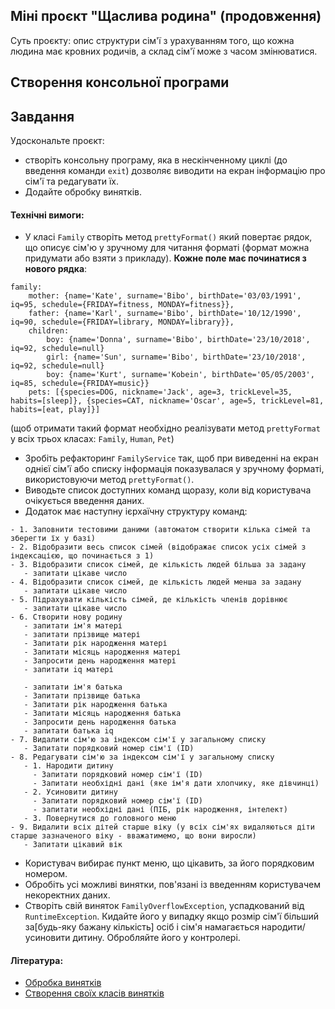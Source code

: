 ## Міні проєкт "Щаслива родина" (продовження)

Суть проєкту: опис структури сім'ї з урахуванням того, що кожна людина має кровних родичів, а склад сім'ї може з часом змінюватися.

## Створення консольної програми

## Завдання

Удоскональте проєкт:
- створіть консольну програму, яка в нескінченному циклі (до введення команди `exit`) дозволяє виводити на екран інформацію про сім'ї та редагувати їх.
- Додайте обробку винятків.

#### Технічні вимоги:
- У класі `Family` створіть метод `prettyFormat()` який повертає рядок, що описує сім'ю у зручному для читання форматі (формат можна придумати або взяти з прикладу). **Кожне поле має починатися з нового рядка**: 
```    
family: 
	mother: {name='Kate', surname='Bibo', birthDate='03/03/1991', iq=95, schedule={FRIDAY=fitness, MONDAY=fitness}},
	father: {name='Karl', surname='Bibo', birthDate='10/12/1990', iq=90, schedule={FRIDAY=library, MONDAY=library}},
	children: 
		boy: {name='Donna', surname='Bibo', birthDate='23/10/2018', iq=92, schedule=null}
		girl: {name='Sun', surname='Bibo', birthDate='23/10/2018', iq=92, schedule=null}
		boy: {name='Kurt', surname='Kobein', birthDate='05/05/2003', iq=85, schedule={FRIDAY=music}}
	pets: [{species=DOG, nickname='Jack', age=3, trickLevel=35, habits=[sleep]}, {species=CAT, nickname='Oscar', age=5, trickLevel=81, habits=[eat, play]}]
```
(щоб отримати такий формат необхідно реалізувати метод `prettyFormat` у всіх трьох класах: `Family`, `Human`, `Pet`)
- Зробіть рефакторинг `FamilyService` так, щоб при виведенні на екран однієї сім'ї або списку інформація показувалася у зручному форматі, використовуючи метод `prettyFormat()`.
- Виводьте список доступних команд щоразу, коли від користувача очікується введення даних.
- Додаток має наступну ієрхаїчну структуру команд:
```
- 1. Заповнити тестовими даними (автоматом створити кілька сімей та зберегти їх у базі)
- 2. Відобразити весь список сімей (відображає список усіх сімей з індексацією, що починається з 1)
- 3. Відобразити список сімей, де кількість людей більша за задану
   - запитати цікаве число
- 4. Відобразити список сімей, де кількість людей менша за задану
   - запитати цікаве число
- 5. Підрахувати кількість сімей, де кількість членів дорівнює
   - запитати цікаве число
- 6. Створити нову родину
   - запитати ім'я матері
   - запитати прізвище матері
   - Запитати рік народження матері
   - Запитати місяць народження матері
   - Запросити день народження матері
   - запитати iq матері
  
   - запитати ім'я батька
   - Запитати прізвище батька
   - Запитати рік народження батька
   - Запитати місяць народження батька
   - Запросити день народження батька
   - запитати батька iq
- 7. Видалити сім'ю за індексом сім'ї у загальному списку
   - Запитати порядковий номер сім'ї (ID)
- 8. Редагувати сім'ю за індексом сім'ї у загальному списку
   - 1. Народити дитину
     - Запитати порядковий номер сім'ї (ID)
     - Запитати необхідні дані (яке ім'я дати хлопчику, яке дівчинці)
   - 2. Усиновити дитину
     - Запитати порядковий номер сім'ї (ID)
     - запитати необхідні дані (ПІБ, рік народження, інтелект)
   - 3. Повернутися до головного меню
- 9. Видалити всіх дітей старше віку (у всіх сім'ях видаляються діти старше зазначеного віку - вважатимемо, що вони виросли)
   - Запитати цікавий вік
```
- Користувач вибирає пункт меню, що цікавить, за його порядковим номером.
- Обробіть усі можливі винятки, пов'язані із введенням користувачем некоректних даних.
- Створіть свій виняток `FamilyOverflowException`, успадкований від `RuntimeException`. Кидайте його у випадку якщо розмір сім'ї більший за[будь-яку бажану кількість] осіб і сім'я намагається народити/усиновити дитину. Обробляйте його у контролері.

#### Література:
- [Обробка винятків](https://javadevblog.com/polnoe-rukovodstvo-po-obrabotke-isklyuchenij-v-java.html)
- [Створення своїх класів винятків](https://metanit.com/java/tutorial/4.3.php)
